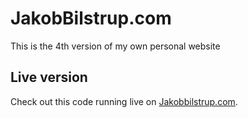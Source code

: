 # JakobBilstrup.com

This is the 4th version of my own personal website

## Live version
Check out this code running live on [Jakobbilstrup.com](https://jakobbilstrup.com/).

